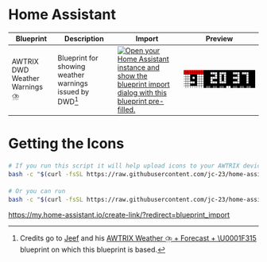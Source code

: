 # Home Assistant

|Blueprint|Description|Import|Preview|
|-----------|-----------|-------|----|
| AWTRIX DWD Weather Warnings ⛈️ | Blueprint for showing weather warnings issued by DWD[^1] | [![Open your Home Assistant instance and show the blueprint import dialog with this blueprint pre-filled.](https://my.home-assistant.io/badges/blueprint_import.svg)](https://my.home-assistant.io/redirect/blueprint_import/?blueprint_url=https%3A%2F%2Fraw.githubusercontent.com%2Fjc-23%2Fhome-assistant%2Fmaster%2Fblueprints%2Fautomation%2Fawtrix_weather_warning_dwd.yaml) | ![](resources/weather_warning_storm.gif)

# Getting the Icons

```bash
# If you run this script it will help upload icons to your AWTRIX device
bash -c "$(curl -fsSL https://raw.githubusercontent.com/jc-23/home-assistant/master/icons/upload_icon.sh)"

# Or you can run 
bash -c "$(curl -fsSL https://raw.githubusercontent.com/jc-23/home-assistant/master/icons/upload_icon.sh)" -- IP_ADDRESS_OF_CLOCK
```

[^1]: Credits go to [Jeef](https://github.com/jeeftor) and his [AWTRIX Weather ⛈️ + Forecast + \U0001F315️](https://raw.githubusercontent.com/jeeftor/HomeAssistant/master/blueprints/automation/awtrix_weatherflow.yaml) blueprint on which this blueprint is based.

<https://my.home-assistant.io/create-link/?redirect=blueprint_import>

